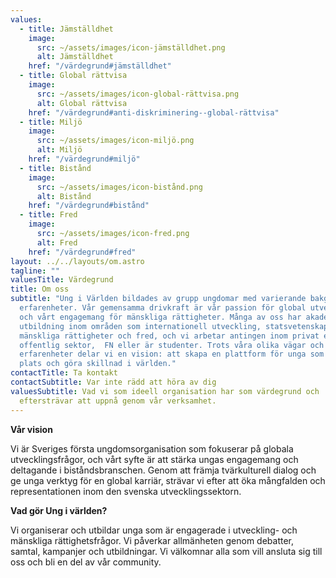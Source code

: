```yaml
---
values:
  - title: Jämställdhet
    image:
      src: ~/assets/images/icon-jämställdhet.png
      alt: Jämställdhet
    href: "/värdegrund#jämställdhet"
  - title: Global rättvisa
    image:
      src: ~/assets/images/icon-global-rättvisa.png
      alt: Global rättvisa
    href: "/värdegrund#anti-diskriminering--global-rättvisa"
  - title: Miljö
    image:
      src: ~/assets/images/icon-miljö.png
      alt: Miljö
    href: "/värdegrund#miljö"
  - title: Bistånd
    image:
      src: ~/assets/images/icon-bistånd.png
      alt: Bistånd
    href: "/värdegrund#bistånd"
  - title: Fred
    image:
      src: ~/assets/images/icon-fred.png
      alt: Fred
    href: "/värdegrund#fred"
layout: ../../layouts/om.astro
tagline: ""
valuesTitle: Värdegrund
title: Om oss
subtitle: "Ung i Världen bildades av grupp ungdomar med varierande bakgrund och
  erfarenheter. Vår gemensamma drivkraft är vår passion för global utveckling
  och vårt engagemang för mänskliga rättigheter. Många av oss har akademisk
  utbildning inom områden som internationell utveckling, statsvetenskap,
  mänskliga rättigheter och fred, och vi arbetar antingen inom privat eller
  offentlig sektor,  FN eller är studenter. Trots våra olika vägar och
  erfarenheter delar vi en vision: att skapa en plattform för unga som vill ta
  plats och göra skillnad i världen."
contactTitle: Ta kontakt
contactSubtitle: Var inte rädd att höra av dig
valuesSubtitle: Vad vi som ideell organisation har som värdegrund och
  eftersträvar att uppnå genom vår verksamhet.
---
```

<!--StartFragment-->

**Vår vision**

Vi är Sveriges första ungdomsorganisation som fokuserar på globala utvecklingsfrågor, och vårt syfte är att stärka ungas engagemang och deltagande i biståndsbranschen. Genom att främja tvärkulturell dialog och ge unga verktyg för en global karriär, strävar vi efter att öka mångfalden och representationen inom den svenska utvecklingssektorn.

**Vad gör Ung i världen?** 

Vi organiserar och utbildar unga som är engagerade i utveckling- och mänskliga rättighetsfrågor. Vi påverkar allmänheten genom debatter, samtal, kampanjer och utbildningar. Vi välkomnar alla som vill ansluta sig till oss och bli en del av vår community. 



<!--EndFragment-->